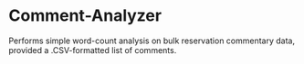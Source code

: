 # Comment-Analyzer
Performs simple word-count analysis on bulk reservation commentary data, provided a .CSV-formatted list of comments.
